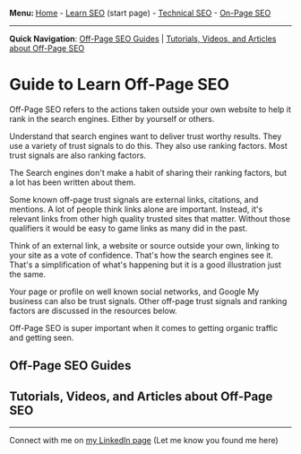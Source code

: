 <b>Menu: </b> <a href="/">Home</a> - <a href="learn-seo" title="How to learn SEO">Learn SEO</a> (start page) - <a href="technical-seo">Technical SEO</a> - <a href="on-page-seo">On-Page SEO</a> 

<hr>

<strong>Quick Navigation</strong>: <a href="#off-page-seo-guides">Off-Page SEO Guides</a> | <a href="#tutorials-off-page-seo">Tutorials, Videos, and Articles about Off-Page SEO</a>

# Guide to Learn Off-Page SEO

Off-Page SEO refers to the actions taken outside your own website to help it rank in the search engines. Either by yourself or others.

Understand that search engines want to deliver trust worthy results. They use a variety of trust signals to do this. They also use ranking factors. Most trust signals are also ranking factors.

The Search engines don't make a habit of sharing their ranking factors, but a lot has been written about them.

Some known off-page trust signals are external links, citations, and mentions. A lot of people think links alone are important. Instead, it's relevant links from other high quality trusted sites that matter. Without those qualifiers it would be easy to game links as many did in the past.

Think of an external link, a website or source outside your own, linking to your site as a vote of confidence. That's how the search engines see it. That's a simplification of what's happening but it is a good illustration just the same.

Your page or profile on well known social networks, and Google My business can also be trust signals. Other off-page trust signals and ranking factors are discussed in the resources below.

Off-Page SEO is super important when it comes to getting organic traffic and getting seen.


<h2 id="off-page-seo-guides">Off-Page SEO Guides</h2>


<h2 id="tutorials-off-page-seo">Tutorials, Videos, and Articles about Off-Page SEO</h2>




<hr>
Connect with me on <a href="https://www.linkedin.com/in/joshhinds">my LinkedIn page</a> (Let me know you found me here)
